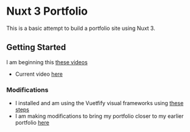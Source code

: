# Nuxt 3 Portfolio 

This is a basic attempt to build a portfolio site using Nuxt 3.  

## Getting Started
I am beginning this [these videos](https://www.youtube.com/watch?v=b6b2yZZNG6Y)

- Current video [here](https://www.youtube.com/watch?v=Vh357OVNSlo)

### Modifications
- I installed and am using the Vuetfify visual frameworks using [these steps](https://vuetifyjs.com/en/getting-started/installation/#manual-setup)
- I am making modifications to bring my portfolio closer to my earlier portfolio [here](https://supermanzer.github.io)

